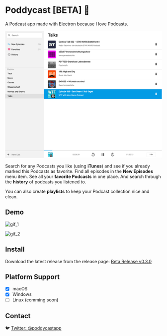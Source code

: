 # Poddycast [BETA] :construction:

A Podcast app made with Electron because I love Podcasts.

![screenshot_1](img/poddycastapp.png)

Search for any Podcasts you like (using **iTunes**) and see if you already marked this Podcasts as favorite.
Find all episodes in the **New Episodes** menu item.
See all your **favorite Podcasts** in one place.
And search through the **history** of podcasts you listened to.

You can also create **playlists** to keep your Podcast collection nice and clean.

## Demo

![gif_1](img/poddycast_v0.2.0.gif)

![gif_2](img/poddycast-rename_playlists.gif)

<!--
### Subscribe to Podcasts

![gif_1 subscribe](img/poddycast-subscribe_to_podcast.gif)

### Create a playlist

![gif_1 playlists](img/poddycast-handle_playlists.gif)
-->

## Install

Download the latest release from the release page: 
[Beta Release v0.3.0](https://github.com/MrChuckomo/poddycast/releases)


## Platform Support

- [x] macOS  
- [x] Windows
- [ ] Linux (comming soon)

## Contact


:bird: [Twitter: @poddycastapp](https://twitter.com/poddycastapp)

